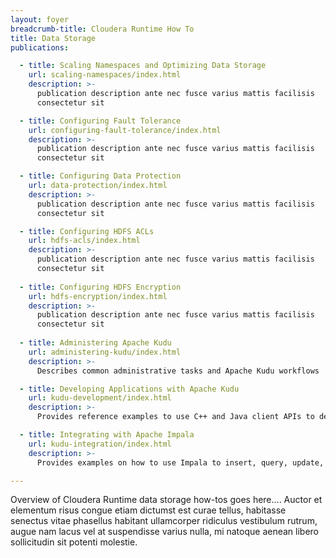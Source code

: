 ```yaml
---
layout: foyer
breadcrumb-title: Cloudera Runtime How To
title: Data Storage
publications:

  - title: Scaling Namespaces and Optimizing Data Storage
    url: scaling-namespaces/index.html
    description: >-
      publication description ante nec fusce varius mattis facilisis
      consectetur sit

  - title: Configuring Fault Tolerance
    url: configuring-fault-tolerance/index.html
    description: >-
      publication description ante nec fusce varius mattis facilisis
      consectetur sit

  - title: Configuring Data Protection
    url: data-protection/index.html
    description: >-
      publication description ante nec fusce varius mattis facilisis
      consectetur sit

  - title: Configuring HDFS ACLs
    url: hdfs-acls/index.html
    description: >-
      publication description ante nec fusce varius mattis facilisis
      consectetur sit
  
  - title: Configuring HDFS Encryption
    url: hdfs-encryption/index.html
    description: >-
      publication description ante nec fusce varius mattis facilisis
      consectetur sit
      
  - title: Administering Apache Kudu
    url: administering-kudu/index.html
    description: >-
      Describes common administrative tasks and Apache Kudu workflows

  - title: Developing Applications with Apache Kudu
    url: kudu-development/index.html
    description: >-
      Provides reference examples to use C++ and Java client APIs to develop apps using Apache Kudu

  - title: Integrating with Apache Impala
    url: kudu-integration/index.html
    description: >-
      Provides examples on how to use Impala to insert, query, update, and delete data from Kudu tablets using Impala's SQL syntax

---
```

Overview of Cloudera Runtime data storage how-tos goes here.... Auctor
et elementum risus congue etiam dictumst est curae tellus, habitasse
senectus vitae phasellus habitant ullamcorper ridiculus vestibulum
rutrum, augue nam lacus vel at suspendisse varius nulla, mi natoque
aenean libero sollicitudin sit potenti molestie.
